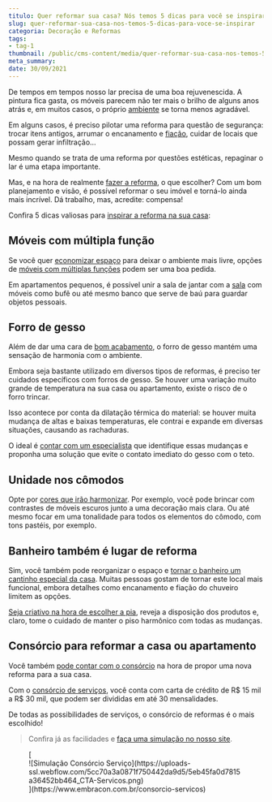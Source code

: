 ```yaml
---
titulo: Quer reformar sua casa? Nós temos 5 dicas para você se inspirar
slug: quer-reformar-sua-casa-nos-temos-5-dicas-para-voce-se-inspirar
categoria: Decoração e Reformas
tags:
- tag-1
thumbnail: /public/cms-content/media/quer-reformar-sua-casa-nos-temos-5-dicas-para-voce-se-inspirar.jpg
meta_summary: 
date: 30/09/2021
---
```

De tempos em tempos nosso lar precisa de uma boa rejuvenescida. A pintura fica gasta, os móveis parecem não ter mais o brilho de alguns anos atrás e, em muitos casos, o próprio [ambiente](https://www.embracon.com.br/blog/confira-5-dicas-para-deixar-qualquer-ambiente-aconchegante) se torna menos agradável.

Em alguns casos, é preciso pilotar uma reforma para questão de segurança: trocar itens antigos, arrumar o encanamento e [fiação](https://www.embracon.com.br/blog/instalacoes-eletricas-quais-sao-os-principais-problemas-e-como-resolve-los), cuidar de locais que possam gerar infiltração…

Mesmo quando se trata de uma reforma por questões estéticas, repaginar o lar é uma etapa importante.

Mas, e na hora de realmente [fazer a reforma](https://www.embracon.com.br/blog/consorcio-de-servicos-para-reformas-e-decoracao), o que escolher? Com um bom planejamento e visão, é possível reformar o seu imóvel e torná-lo ainda mais incrível. Dá trabalho, mas, acredite: compensa!

Confira 5 dicas valiosas para [inspirar a reforma na sua casa](https://www.embracon.com.br/blog/consorcio-para-reforma-embracon-por-que-e-uma-boa-opcao):

Móveis com múltipla função
--------------------------

Se você quer [economizar espaço](https://www.embracon.com.br/blog/5-dicas-de-como-otimizar-espaco-em-ambientes-pequenos) para deixar o ambiente mais livre, opções de [móveis com múltiplas funções](https://www.embracon.com.br/blog/armarios-planejados-como-usa-los-na-decoracao-e-quais-sao-as-vantagens) podem ser uma boa pedida.

Em apartamentos pequenos, é possível unir a sala de jantar com a [sala](https://www.embracon.com.br/blog/5-dicas-de-decoracao-de-sala-para-voce-fazer-hoje) com móveis como bufê ou até mesmo banco que serve de baú para guardar objetos pessoais.

Forro de gesso
--------------

Além de dar uma cara de [bom acabamento](https://www.embracon.com.br/blog/como-escolher-revestimentos-para-a-sua-casa), o forro de gesso mantém uma sensação de harmonia com o ambiente.

Embora seja bastante utilizado em diversos tipos de reformas, é preciso ter cuidados específicos com forros de gesso. Se houver uma variação muito grande de temperatura na sua casa ou apartamento, existe o risco de o forro trincar.

Isso acontece por conta da dilatação térmica do material: se houver muita mudança de altas e baixas temperaturas, ele contrai e expande em diversas situações, causando as rachaduras.

O ideal é [contar com um especialista](https://www.embracon.com.br/blog/afinal-preciso-de-um-engenheiro-de-obras-para-reformar-a-minha-casa) que identifique essas mudanças e proponha uma solução que evite o contato imediato do gesso com o teto.

Unidade nos cômodos
-------------------

Opte por [cores que irão harmonizar](https://www.embracon.com.br/blog/como-escolher-as-cores-de-tintas-para-os-ambientes-da-casa). Por exemplo, você pode brincar com contrastes de móveis escuros junto a uma decoração mais clara. Ou até mesmo focar em uma tonalidade para todos os elementos do cômodo, com tons pastéis, por exemplo.

Banheiro também é lugar de reforma
----------------------------------

Sim, você também pode reorganizar o espaço e [tornar o banheiro um cantinho especial da casa](https://www.embracon.com.br/blog/reforma-de-banheiro-3-dicas-para-fazer-sem-muita-bagunca). Muitas pessoas gostam de tornar este local mais funcional, embora detalhes como encanamento e fiação do chuveiro limitem as opções.

[Seja criativo na hora de escolher a pia](https://www.embracon.com.br/blog/pia-esculpida-conheca-os-tipos-modelos-e-como-usa-las-na-decoracao), reveja a disposição dos produtos e, claro, tome o cuidado de manter o piso harmônico com todas as mudanças.

Consórcio para reformar a casa ou apartamento
---------------------------------------------

Você também [pode contar com o consórcio](https://www.embracon.com.br/consorcio-servicos) na hora de propor uma nova reforma para a sua casa.

Com o [consórcio de serviços](https://www.embracon.com.br/blog/conheca-os-principais-consorcios-de-servicos-embracon), você conta com carta de crédito de R$ 15 mil a R$ 30 mil, que podem ser divididas em até 30 mensalidades.

De todas as possibilidades de serviços, o consórcio de reformas é o mais escolhido!

> Confira já as facilidades e [faça uma simulação no nosso site](https://www.embracon.com.br/consorcio-servicos).

<figure class="w-richtext-figure-type-image w-richtext-align-center">[<div>![Simulação Consórcio Serviço](https://uploads-ssl.webflow.com/5cc70a3a0871f750442da9d5/5eb45fa0d7815a36452bb464_CTA-Servicos.png)</div>](https://www.embracon.com.br/consorcio-servicos)</figure>

